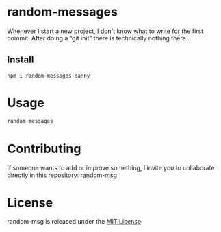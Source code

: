 # random-messages

Whenever I start a new project, I don't know what to write for the first commit. After doing a “git init” there is technically nothing there...

## Install

```npm
npm i random-messages-danny
```

# Usage

```bash
random-messages
```

# Contributing
If someone wants to add or improve something, I invite you to collaborate directly in this repository: [random-msg]()

# License
random-msg is released under the [MIT License](https://opensource.org/licenses/MIT).